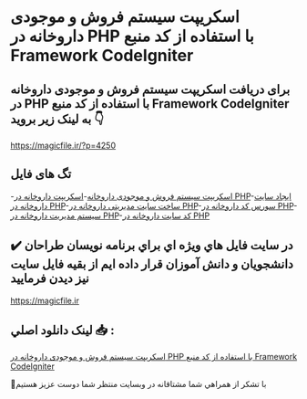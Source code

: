 # اسکریپت سیستم فروش و موجودی داروخانه در PHP با استفاده از کد منبع Framework CodeIgniter

## برای دریافت اسکریپت سیستم فروش و موجودی داروخانه در PHP با استفاده از کد منبع Framework CodeIgniter به لینک زیر بروید 👇

https://magicfile.ir/?p=4250

## تگ های فایل

-[اسکریپت سیستم فروش و موجودی داروخانه](https://magicfile.ir/product/%d8%a7%d8%b3%da%a9%d8%b1%db%8c%d9%be%d8%aa-%d8%b3%db%8c%d8%b3%d8%aa%d9%85-%d9%81%d8%b1%d9%88%d8%b4-%d9%88-%d9%85%d9%88%d8%ac%d9%88%d8%af%db%8c-%d8%af%d8%a7%d8%b1%d9%88%d8%ae%d8%a7%d9%86%d9%87-php-framework-codeigniter/)-[اسکریپت داروخانه در PHP](https://magicfile.ir/product/%d8%a7%d8%b3%da%a9%d8%b1%db%8c%d9%be%d8%aa-%d8%b3%db%8c%d8%b3%d8%aa%d9%85-%d9%81%d8%b1%d9%88%d8%b4-%d9%88-%d9%85%d9%88%d8%ac%d9%88%d8%af%db%8c-%d8%af%d8%a7%d8%b1%d9%88%d8%ae%d8%a7%d9%86%d9%87-php-framework-codeigniter/)-[ایجاد سایت داروخانه در PHP](https://magicfile.ir/product/%d8%a7%d8%b3%da%a9%d8%b1%db%8c%d9%be%d8%aa-%d8%b3%db%8c%d8%b3%d8%aa%d9%85-%d9%81%d8%b1%d9%88%d8%b4-%d9%88-%d9%85%d9%88%d8%ac%d9%88%d8%af%db%8c-%d8%af%d8%a7%d8%b1%d9%88%d8%ae%d8%a7%d9%86%d9%87-php-framework-codeigniter/)-[ساخت سایت مدیریتی داروخانه در PHP](https://magicfile.ir/product/%d8%a7%d8%b3%da%a9%d8%b1%db%8c%d9%be%d8%aa-%d8%b3%db%8c%d8%b3%d8%aa%d9%85-%d9%81%d8%b1%d9%88%d8%b4-%d9%88-%d9%85%d9%88%d8%ac%d9%88%d8%af%db%8c-%d8%af%d8%a7%d8%b1%d9%88%d8%ae%d8%a7%d9%86%d9%87-php-framework-codeigniter/)-[سورس کد داروخانه در PHP](https://magicfile.ir/product/%d8%a7%d8%b3%da%a9%d8%b1%db%8c%d9%be%d8%aa-%d8%b3%db%8c%d8%b3%d8%aa%d9%85-%d9%81%d8%b1%d9%88%d8%b4-%d9%88-%d9%85%d9%88%d8%ac%d9%88%d8%af%db%8c-%d8%af%d8%a7%d8%b1%d9%88%d8%ae%d8%a7%d9%86%d9%87-php-framework-codeigniter/)-[سیستم مدیریت داروخانه در PHP](https://magicfile.ir/product/%d8%a7%d8%b3%da%a9%d8%b1%db%8c%d9%be%d8%aa-%d8%b3%db%8c%d8%b3%d8%aa%d9%85-%d9%81%d8%b1%d9%88%d8%b4-%d9%88-%d9%85%d9%88%d8%ac%d9%88%d8%af%db%8c-%d8%af%d8%a7%d8%b1%d9%88%d8%ae%d8%a7%d9%86%d9%87-php-framework-codeigniter/)-[کد سایت داروخانه در PHP](https://magicfile.ir/product/%d8%a7%d8%b3%da%a9%d8%b1%db%8c%d9%be%d8%aa-%d8%b3%db%8c%d8%b3%d8%aa%d9%85-%d9%81%d8%b1%d9%88%d8%b4-%d9%88-%d9%85%d9%88%d8%ac%d9%88%d8%af%db%8c-%d8%af%d8%a7%d8%b1%d9%88%d8%ae%d8%a7%d9%86%d9%87-php-framework-codeigniter/)

## ✔️ در سايت فايل هاي ويژه اي براي برنامه نويسان طراحان دانشجويان و دانش آموزان قرار داده ايم از بقيه فايل سايت نيز ديدن فرماييد

https://magicfile.ir


## لينک دانلود اصلي 📥 :

[اسکریپت سیستم فروش و موجودی داروخانه در PHP با استفاده از کد منبع Framework CodeIgniter](https://magicfile.ir/product/%d8%a7%d8%b3%da%a9%d8%b1%db%8c%d9%be%d8%aa-%d8%b3%db%8c%d8%b3%d8%aa%d9%85-%d9%81%d8%b1%d9%88%d8%b4-%d9%88-%d9%85%d9%88%d8%ac%d9%88%d8%af%db%8c-%d8%af%d8%a7%d8%b1%d9%88%d8%ae%d8%a7%d9%86%d9%87-php-framework-codeigniter/) 


🙏با تشکر از همراهي شما مشتاقانه در وبسایت منتظر شما دوست عزیز هستیم

